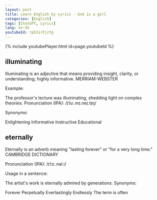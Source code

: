 ```yaml
---
layout: post
title: Learn English by Lyrics - God is a girl
categories: [English]
tags: [ChatGPT, Lyrics]
lang: en-US
youtubeId: rp53irFjzYg
---
```


{% include youtubePlayer.html id=page.youtubeId  %}


## illuminating

Illuminating is an adjective that means providing insight, clarity, or understanding; highly informative.
MERRIAM-WEBSTER

Example:

The professor's lecture was illuminating, shedding light on complex theories.
Pronunciation (IPA): /ɪˈluː.mɪ.neɪ.tɪŋ/

Synonyms:

Enlightening
Informative
Instructive
Educational
## eternally
Eternally is an adverb meaning "lasting forever" or "for a very long time."
CAMBRIDGE DICTIONARY

Pronunciation (IPA): /ɪˈtɜː.nəl.i/

Usage in a sentence:

The artist's work is eternally admired by generations.
Synonyms:

Forever
Perpetually
Everlastingly
Endlessly
The term is often 